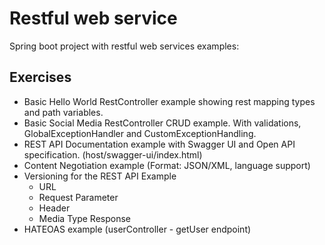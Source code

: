 # Restful web service
Spring boot project with restful web services examples:

## Exercises
- Basic Hello World RestController example showing rest mapping types and path variables.
- Basic Social Media RestController CRUD example. With validations, GlobalExceptionHandler and CustomExceptionHandling.
- REST API Documentation example with Swagger UI and Open API specification. (host/swagger-ui/index.html)
- Content Negotiation example (Format: JSON/XML, language support)
- Versioning for the REST API Example
    - URL
    - Request Parameter
    - Header
    - Media Type Response
- HATEOAS example (userController - getUser endpoint)

